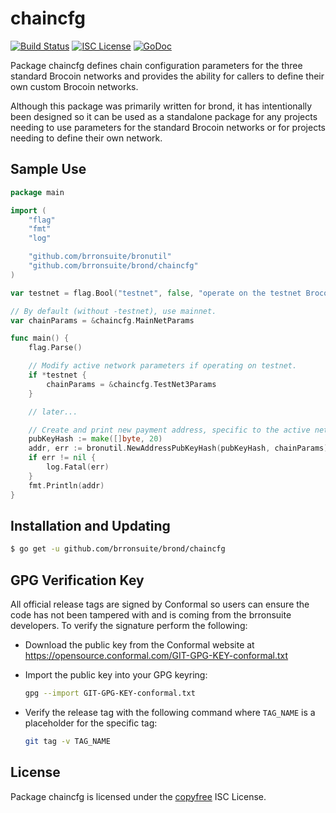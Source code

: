chaincfg
========

[![Build Status](http://img.shields.io/travis/brronsuite/brond.svg)](https://travis-ci.org/brronsuite/brond)
[![ISC License](http://img.shields.io/badge/license-ISC-blue.svg)](http://copyfree.org)
[![GoDoc](https://img.shields.io/badge/godoc-reference-blue.svg)](http://godoc.org/github.com/brronsuite/brond/chaincfg)

Package chaincfg defines chain configuration parameters for the three standard
Brocoin networks and provides the ability for callers to define their own custom
Brocoin networks.

Although this package was primarily written for brond, it has intentionally been
designed so it can be used as a standalone package for any projects needing to
use parameters for the standard Brocoin networks or for projects needing to
define their own network.

## Sample Use

```Go
package main

import (
	"flag"
	"fmt"
	"log"

	"github.com/brronsuite/bronutil"
	"github.com/brronsuite/brond/chaincfg"
)

var testnet = flag.Bool("testnet", false, "operate on the testnet Brocoin network")

// By default (without -testnet), use mainnet.
var chainParams = &chaincfg.MainNetParams

func main() {
	flag.Parse()

	// Modify active network parameters if operating on testnet.
	if *testnet {
		chainParams = &chaincfg.TestNet3Params
	}

	// later...

	// Create and print new payment address, specific to the active network.
	pubKeyHash := make([]byte, 20)
	addr, err := bronutil.NewAddressPubKeyHash(pubKeyHash, chainParams)
	if err != nil {
		log.Fatal(err)
	}
	fmt.Println(addr)
}
```

## Installation and Updating

```bash
$ go get -u github.com/brronsuite/brond/chaincfg
```

## GPG Verification Key

All official release tags are signed by Conformal so users can ensure the code
has not been tampered with and is coming from the brronsuite developers.  To
verify the signature perform the following:

- Download the public key from the Conformal website at
  https://opensource.conformal.com/GIT-GPG-KEY-conformal.txt

- Import the public key into your GPG keyring:
  ```bash
  gpg --import GIT-GPG-KEY-conformal.txt
  ```

- Verify the release tag with the following command where `TAG_NAME` is a
  placeholder for the specific tag:
  ```bash
  git tag -v TAG_NAME
  ```

## License

Package chaincfg is licensed under the [copyfree](http://copyfree.org) ISC
License.
